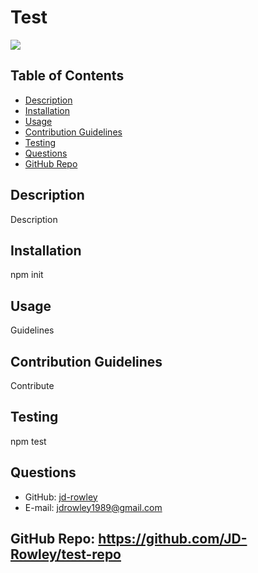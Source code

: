 # Test
  
  [
    <img src="https://img.shields.io/static/v1?label=LICENSE&message=MIT&color=informational&style=for-the-badge" />
    ](https://choosealicense.com/)
  
  ## Table of Contents
  * [Description](#description)
  * [Installation](#installation)
  * [Usage](#usage)
  * [Contribution Guidelines](#contribution-guidelines)
  * [Testing](#testing)
  * [Questions](#questions) 
  * [GitHub Repo](#github-repo)
    
  ## Description
  Description
  ## Installation
  npm init
  ## Usage
  Guidelines
  ## Contribution Guidelines
  Contribute
  ## Testing
  npm test
  ## Questions
  * GitHub: [jd-rowley](http://github.com/jd-rowley)
  * E-mail: jdrowley1989@gmail.com

  ## GitHub Repo: https://github.com/JD-Rowley/test-repo
  